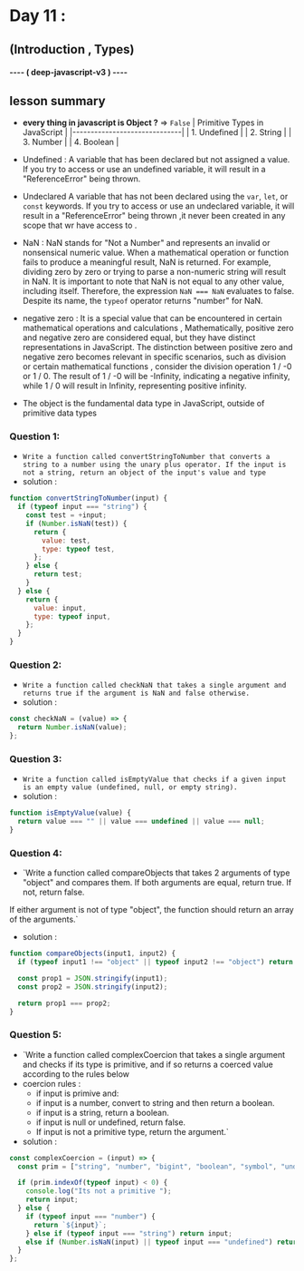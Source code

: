 
# Day 11 :
## (Introduction , Types) 
#### ---- ( deep-javascript-v3 ) ----

## lesson summary 
- **every thing in javascript is Object  ?** => ` False `
| Primitive Types in JavaScript |
|------------------------------|
| 1. Undefined                |
| 2. String                   |
| 3. Number                   |
| 4. Boolean                  |

- Undefined	: A variable that has been declared but not assigned a value. If you try to access or use an undefined variable, it will result in a "ReferenceError" being thrown.
-  Undeclared   A variable that has not been declared using the `var`, `let`, or `const` keywords. If you try to access or use an undeclared variable, it will result in a "ReferenceError" being thrown ,it never been created in any scope that wr have access to .
- NaN : NaN stands for "Not a Number" and represents an invalid or nonsensical numeric value. When a mathematical operation or function fails to produce a meaningful result, NaN is returned. For example, dividing zero by zero or trying to parse a non-numeric string will result in NaN. It is important to note that NaN is not equal to any other value, including itself. Therefore, the expression `NaN === NaN` evaluates to false. Despite its name, the `typeof` operator returns "number" for NaN. 
- negative zero : It is a special value that can be encountered in certain mathematical operations and calculations , Mathematically, positive zero and negative zero are considered equal, but they have distinct representations in JavaScript. The distinction between positive zero and negative zero becomes relevant in specific scenarios, such as division or certain mathematical functions , consider the division operation 1 / -0 or 1 / 0. The result of 1 / -0 will be -Infinity, indicating a negative infinity, while 1 / 0 will result in Infinity, representing positive infinity.
- The object is the fundamental data type in JavaScript, outside of primitive data types 

### Question 1: 
- `Write a function called convertStringToNumber that converts a string to a number using the unary plus operator. If the input is not a string, return an object of the input's value and type `
- solution : 
``` javascript 
function convertStringToNumber(input) {
  if (typeof input === "string") {
    const test = +input;
    if (Number.isNaN(test)) {
      return {
        value: test,
        type: typeof test,
      };
    } else {
      return test;
    }
  } else {
    return {
      value: input,
      type: typeof input,
    };
  }
}

```
### Question 2: 
- `Write a function called checkNaN that takes a single argument and returns true if the argument is NaN and false otherwise.`
- solution : 
``` javascript 
const checkNaN = (value) => {
  return Number.isNaN(value);
};

```
### Question 3: 
- `Write a function called isEmptyValue that checks if a given input is an empty value (undefined, null, or empty string).`
- solution : 
``` javascript 
function isEmptyValue(value) {
  return value === "" || value === undefined || value === null;
}


```
### Question 4: 
- `Write a function called compareObjects that takes 2 arguments of type "object" and compares them. If both arguments are equal, return true. If not, return false.

If either argument is not of type "object", the function should return an array of the arguments.`
- solution : 
``` javascript 
function compareObjects(input1, input2) {
  if (typeof input1 !== "object" || typeof input2 !== "object") return false;

  const prop1 = JSON.stringify(input1);
  const prop2 = JSON.stringify(input2);

  return prop1 === prop2;
}


```
### Question 5: 
- `Write a function called complexCoercion that takes a single argument and checks if its type is primitive, and if so returns a coerced value according to the rules below 
- coercion rules :
    - if input is primive and:
    - if input is a number, convert to string and then return a boolean.
    - if input is a string, return a boolean.
    - if input is null or undefined, return false.
    - If input is not a primitive type, return the argument.`
- solution : 
``` javascript 
const complexCoercion = (input) => {
  const prim = ["string", "number", "bigint", "boolean", "symbol", "undefined"];

  if (prim.indexOf(typeof input) < 0) {
    console.log("Its not a primitive ");
    return input;
  } else {
    if (typeof input === "number") {
      return `${input}`;
    } else if (typeof input === "string") return input;
    else if (Number.isNaN(input) || typeof input === "undefined") return false;
  }
};


```
